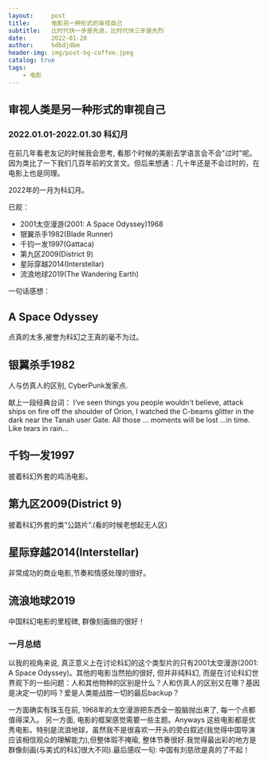 ```yaml
---
layout:     post
title:      电影另一种形式的审视自己
subtitle:   比时代快一步是先进，比时代快三步是先烈
date:       2022-01-28
author:     hdbdjdbm
header-img: img/post-bg-coffee.jpeg
catalog: true
tags:
    - 电影
---
```



## 审视人类是另一种形式的审视自己
### 2022.01.01-2022.01.30 科幻月

在前几年看老友记的时候我会思考, 看那个时候的美剧去学语言会不会"过时"呢。因为类比了一下我们几百年前的文言文。但后来想通：几十年还是不会过时的，在电影上也是同理。

2022年的一月为科幻月。

已观：
* 2001太空漫游(2001: A Space Odyssey)1968
* 银翼杀手1982(Blade Runner)
* 千钧一发1997(Gattaca)
* 第九区2009(District 9)
* 星际穿越2014(Interstellar)
* 流浪地球2019(The Wandering Earth)

一句话感想：

A Space Odyssey
---
点真的太多,被誉为科幻之王真的毫不为过。

银翼杀手1982
---

人与仿真人的区别, CyberPunk发家点.

献上一段经典台词：
I‘ve seen things you people wouldn't believe, attack ships on fire off the shoulder of Orion, I watched the C-beams glitter in the dark near the Tanah user Gate.  All those ... moments will be lost ...in time. Like tears in rain...


千钧一发1997
---
披着科幻外套的鸡汤电影。

第九区2009(District 9)
---
披着科幻外套的类“公路片”.(看的时候老想起无人区)

星际穿越2014(Interstellar)
---
非常成功的商业电影,节奏和情感处理的很好。

流浪地球2019
---
中国科幻电影的里程碑, 群像刻画做的很好！


### 一月总结

以我的视角来说, 真正意义上在讨论科幻的这个类型片的只有2001太空漫游(2001: A Space Odyssey)。其他的电影当然拍的很好, 但并非纯科幻, 而是在讨论科幻世界观下的一些问题：人和其他物种的区别是什么？人和仿真人的区别又在哪？基因是决定一切的吗？爱是人类能战胜一切的最后backup？

一方面确实有珠玉在前, 1968年的太空漫游把东西全一股脑抛出来了, 每一个点都值得深入。 另一方面, 电影的框架感觉需要一些主题。Anyways 这些电影都是优秀电影。特别是流浪地球，虽然我不是很喜欢一开头的旁白叙述(我觉得中国导演应该相信观众的理解能力),但整体瑕不掩瑜, 整体节奏很好.我觉得最出彩的地方是群像刻画(与美式的科幻很大不同).最后感叹一句: 中国有刘慈欣是真的了不起！